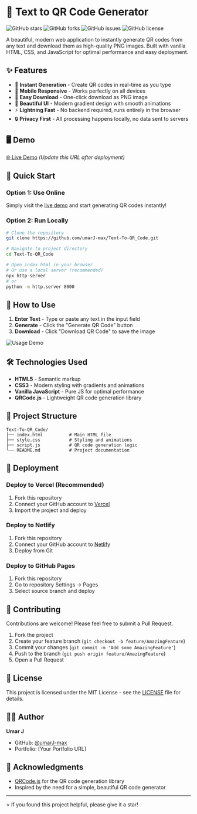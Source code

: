 # 📱 Text to QR Code Generator

![GitHub stars](https://img.shields.io/github/stars/umarJ-max/Text-To-QR_Code?style=social)
![GitHub forks](https://img.shields.io/github/forks/umarJ-max/Text-To-QR_Code?style=social)
![GitHub issues](https://img.shields.io/github/issues/umarJ-max/Text-To-QR_Code)
![GitHub license](https://img.shields.io/github/license/umarJ-max/Text-To-QR_Code)

A beautiful, modern web application to instantly generate QR codes from any text and download them as high-quality PNG images. Built with vanilla HTML, CSS, and JavaScript for optimal performance and easy deployment.

## ✨ Features

- 🚀 **Instant Generation** - Create QR codes in real-time as you type
- 📱 **Mobile Responsive** - Works perfectly on all devices
- 💾 **Easy Download** - One-click download as PNG image
- 🎨 **Beautiful UI** - Modern gradient design with smooth animations
- ⚡ **Lightning Fast** - No backend required, runs entirely in the browser
- 🔒 **Privacy First** - All processing happens locally, no data sent to servers

## 🖥️ Demo

[🌐 Live Demo](https://text-to-qr-code-umarj.vercel.app/) *(Update this URL after deployment)*

## 🚀 Quick Start

### Option 1: Use Online
Simply visit the [live demo](https://text-to-qr-code-umarj.vercel.app/) and start generating QR codes instantly!

### Option 2: Run Locally
```bash
# Clone the repository
git clone https://github.com/umarJ-max/Text-To-QR_Code.git

# Navigate to project directory
cd Text-To-QR_Code

# Open index.html in your browser
# Or use a local server (recommended)
npx http-server
# or
python -m http.server 8000
```

## 📖 How to Use

1. **Enter Text** - Type or paste any text in the input field
2. **Generate** - Click the "Generate QR Code" button
3. **Download** - Click "Download QR Code" to save the image

![Usage Demo](https://via.placeholder.com/600x400/0070f3/ffffff?text=Usage+Demo)

## 🛠️ Technologies Used

- **HTML5** - Semantic markup
- **CSS3** - Modern styling with gradients and animations
- **Vanilla JavaScript** - Pure JS for optimal performance
- **QRCode.js** - Lightweight QR code generation library

## 📁 Project Structure

```
Text-To-QR_Code/
├── index.html          # Main HTML file
├── style.css           # Styling and animations
├── script.js           # QR code generation logic
└── README.md           # Project documentation
```

## 🚀 Deployment

### Deploy to Vercel (Recommended)
1. Fork this repository
2. Connect your GitHub account to [Vercel](https://vercel.com)
3. Import the project and deploy

### Deploy to Netlify
1. Fork this repository
2. Connect your GitHub account to [Netlify](https://netlify.com)
3. Deploy from Git

### Deploy to GitHub Pages
1. Fork this repository
2. Go to repository Settings → Pages
3. Select source branch and deploy

## 🤝 Contributing

Contributions are welcome! Please feel free to submit a Pull Request.

1. Fork the project
2. Create your feature branch (`git checkout -b feature/AmazingFeature`)
3. Commit your changes (`git commit -m 'Add some AmazingFeature'`)
4. Push to the branch (`git push origin feature/AmazingFeature`)
5. Open a Pull Request

## 📝 License

This project is licensed under the MIT License - see the [LICENSE](LICENSE) file for details.

## 👨‍💻 Author

**Umar J**
- GitHub: [@umarJ-max](https://github.com/umarJ-max)
- Portfolio: [Your Portfolio URL]

## 🙏 Acknowledgments

- [QRCode.js](https://github.com/davidshimjs/qrcodejs) for the QR code generation library
- Inspired by the need for a simple, beautiful QR code generator

---

⭐ If you found this project helpful, please give it a star!
